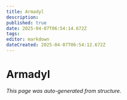 ```yaml
---
title: Armadyl
description: 
published: true
date: 2025-04-07T06:54:14.672Z
tags: 
editor: markdown
dateCreated: 2025-04-07T06:54:12.672Z
---
```


# Armadyl

*This page was auto-generated from structure.*